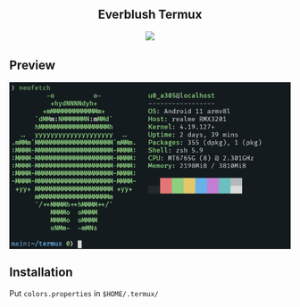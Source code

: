 <h2 align="center"> Everblush Termux </h2> 

<p align="center">
<img src="https://img.shields.io/static/v1?label=license&message=MIT&color=8ccf7e&labelColor=22292b&style=for-the-badge">
</p>

## Preview
<img src="./preview.jpg" align="center">

## Installation
Put ```colors.properties``` in ```$HOME/.termux/```

